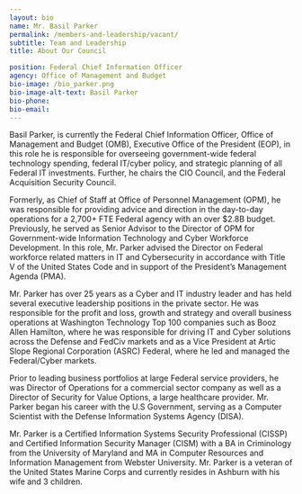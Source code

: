 ```yaml
---
layout: bio
name: Mr. Basil Parker
permalink: /members-and-leadership/vacant/
subtitle: Team and Leadership
title: About Our Council

position: Federal Chief Information Officer
agency: Office of Management and Budget
bio-image: /bio_parker.png
bio-image-alt-text: Basil Parker
bio-phone:
bio-email:
---
```

Basil Parker, is currently the Federal Chief Information Officer, Office of Management and Budget (OMB), Executive Office of the President (EOP), in this role he is responsible for overseeing government-wide federal technology spending, federal IT/cyber policy, and strategic planning of all Federal IT investments. Further, he chairs the CIO Council, and the Federal Acquisition Security Council.   

Formerly, as Chief of Staff at Office of Personnel Management (OPM), he was responsible for providing advice and direction in the day-to-day operations for a 2,700+ FTE Federal agency with an over $2.8B budget. Previously, he served as Senior Advisor to the Director of OPM for Government-wide Information Technology and Cyber Workforce Development.  In this role, Mr. Parker advised the Director on Federal workforce related matters in IT and Cybersecurity in accordance with Title V of the United States Code and in support of the President’s Management Agenda (PMA).

Mr. Parker has over 25 years as a Cyber and IT industry leader and has held several executive leadership positions in the private sector. He was responsible for the profit and loss, growth and strategy and overall business operations at Washington Technology Top 100 companies such as Booz Allen Hamilton, where he was responsible for driving IT and Cyber solutions across the Defense and FedCiv markets and as a Vice President at Artic Slope Regional Corporation (ASRC) Federal, where he led and managed the Federal/Cyber markets. 

Prior to leading business portfolios at large Federal service providers, he was Director of Operations for a commercial sector company as well as a Director of Security for Value Options, a large healthcare provider.  Mr. Parker began his career with the U.S Government, serving as a Computer Scientist with the Defense Information Systems Agency (DISA). 

Mr. Parker is a Certified Information Systems Security Professional (CISSP) and Certified Information Security Manager (CISM) with a BA in Criminology from the University of Maryland and MA in Computer Resources and Information Management from Webster University.  Mr. Parker is a veteran of the United States Marine Corps and currently resides in Ashburn with his wife and 3 children.
